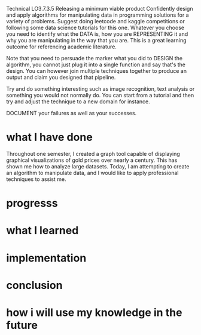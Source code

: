 Technical
LO3.7.3.5
Releasing a minimum viable product
Confidently design and apply algorithms for manipulating data in programming solutions for a variety of problems.
Suggest doing leetcode and kaggle competitions or following some data science tutorials for this one.  Whatever you choose you need to identify what the DATA is, how you are REPRESENTING it and why you are manipulating in the way that you are.  This is a great learning outcome for referencing academic literature.

Note that you need to persuade the marker what you did to DESIGN the algorithm, you cannot just plug it into a single function and say that's the design.  You can however join multiple techniques together to produce an output and claim you designed that pipeline.  

Try and do something interesting such as image recognition, text analysis or something you would not normally do.  You can start from a tutorial and then try and adjust the technique to a new domain for instance.

DOCUMENT your failures as well as your successes.

# what I have done
Throughout one semester, I created a graph tool capable of displaying graphical visualizations of gold prices over nearly a century. This has shown me how to analyze large datasets. Today, I am attempting to create an algorithm to manipulate data, and I would like to apply professional techniques to assist me.

# progresss

# what I learned

# implementation

# conclusion


# how i will use my knowledge in the future
